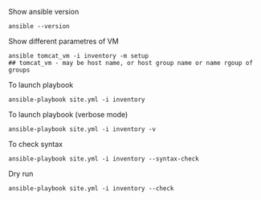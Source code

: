 Show ansible version
```
ansible --version
```

Show different parametres of VM
```
ansible tomcat_vm -i inventory -m setup   
## tomcat_vm - may be host name, or host group name or name rgoup of groups
```

To launch playbook
```
ansible-playbook site.yml -i inventory
```

To launch playbook (verbose mode)
```
ansible-playbook site.yml -i inventory -v
```

To check syntax
```
ansible-playbook site.yml -i inventory --syntax-check
```

Dry run
```
ansible-playbook site.yml -i inventory --check
```
